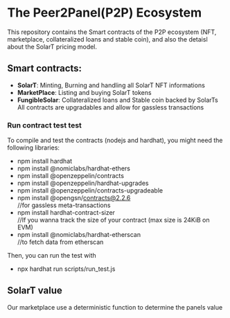 # The Peer2Panel(P2P) Ecosystem
This repository contains the Smart contracts of the P2P ecosystem (NFT, marketplace, collateralized loans and stable coin), and also the detaisl about the SolarT pricing model.

## Smart contracts:
- **SolarT**: Minting, Burning and handling all SolarT NFT informations
- **MarketPlace**: Listing and buying SolarT tokens
- **FungibleSolar**: Collateralized loans and Stable coin backed by SolarTs
All contracts are upgradables and allow for gassless transactions

### Run contract test test
To compile and test the contracts (nodejs and hardhat), you might need the following libraries:
- npm install hardhat
- npm install @nomiclabs/hardhat-ethers
- npm install @openzeppelin/contracts
- npm install @openzeppelin/hardhat-upgrades        
- npm install @openzeppelin/contracts-upgradeable   
- npm install @opengsn/contracts@2.2.6              
//for gassless meta-transactions
- npm install hardhat-contract-sizer                
//If you wanna track the size of your contract (max size is 24KiB on EVM)
- npm install @nomiclabs/hardhat-etherscan          
//to fetch data from etherscan

Then, you can run the test with
- npx hardhat run scripts/run_test.js

## SolarT value
Our marketplace use a deterministic function to determine the panels value

